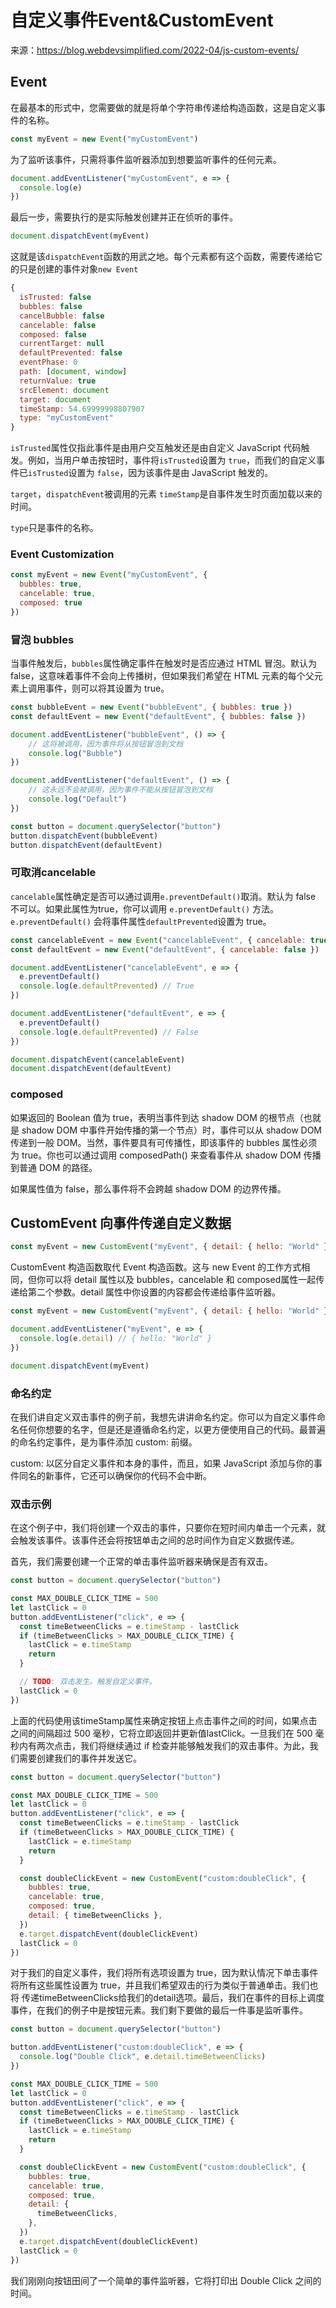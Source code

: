 # 自定义事件Event&CustomEvent
来源：https://blog.webdevsimplified.com/2022-04/js-custom-events/
## Event

在最基本的形式中，您需要做的就是将单个字符串传递给构造函数，这是自定义事件的名称。
```js
const myEvent = new Event("myCustomEvent")
```
为了监听该事件，只需将事件监听器添加到想要监听事件的任何元素。
```js
document.addEventListener("myCustomEvent", e => {
  console.log(e)
})
```
最后一步，需要执行的是实际触发创建并正在侦听的事件。
```js
document.dispatchEvent(myEvent)
```
这就是该`dispatchEvent`函数的用武之地。每个元素都有这个函数，需要传递给它的只是创建的事件对象`new Event`


```js
{
  isTrusted: false
  bubbles: false
  cancelBubble: false
  cancelable: false
  composed: false
  currentTarget: null
  defaultPrevented: false
  eventPhase: 0
  path: [document, window]
  returnValue: true
  srcElement: document
  target: document
  timeStamp: 54.69999998807907
  type: "myCustomEvent"
}
```

`isTrusted`属性仅指此事件是由用户交互触发还是由自定义 JavaScript 代码触发。例如，当用户单击按钮时，事件将`isTrusted`设置为 `true`，而我们的自定义事件已`isTrusted`设置为 `false`，因为该事件是由 JavaScript 触发的。

`target`，`dispatchEvent`被调用的元素
`timeStamp`是自事件发生时页面加载以来的时间。

`type`只是事件的名称。

### Event Customization

```js
const myEvent = new Event("myCustomEvent", {
  bubbles: true,
  cancelable: true,
  composed: true
})
```
### 冒泡 bubbles

当事件触发后，`bubbles`属性确定事件在触发时是否应通过 HTML 冒泡。默认为 false，这意味着事件不会向上传播树，但如果我们希望在 HTML 元素的每个父元素上调用事件，则可以将其设置为 true。

```js
const bubbleEvent = new Event("bubbleEvent", { bubbles: true })
const defaultEvent = new Event("defaultEvent", { bubbles: false })

document.addEventListener("bubbleEvent", () => {
    // 这将被调用，因为事件将从按钮冒泡到文档
    console.log("Bubble")
})

document.addEventListener("defaultEvent", () => {
    // 这永远不会被调用，因为事件不能从按钮冒泡到文档
    console.log("Default")
})

const button = document.querySelector("button")
button.dispatchEvent(bubbleEvent)
button.dispatchEvent(defaultEvent)
```
### 可取消cancelable

`cancelable`属性确定是否可以通过调用`e.preventDefault()`取消。默认为 false 不可以。如果此属性为true，你可以调用 `e.preventDefault()` 方法。`e.preventDefault()` 会将事件属性`defaultPrevented`设置为 true。
```js
const cancelableEvent = new Event("cancelableEvent", { cancelable: true })
const defaultEvent = new Event("defaultEvent", { cancelable: false })

document.addEventListener("cancelableEvent", e => {
  e.preventDefault()
  console.log(e.defaultPrevented) // True
})

document.addEventListener("defaultEvent", e => {
  e.preventDefault()
  console.log(e.defaultPrevented) // False
})

document.dispatchEvent(cancelableEvent)
document.dispatchEvent(defaultEvent)
```

### composed

如果返回的 Boolean 值为 true，表明当事件到达 shadow DOM 的根节点（也就是 shadow DOM 中事件开始传播的第一个节点）时，事件可以从 shadow DOM 传递到一般 DOM。当然，事件要具有可传播性，即该事件的 bubbles 属性必须为 true。你也可以通过调用 composedPath() 来查看事件从 shadow DOM 传播到普通 DOM 的路径。

如果属性值为 false，那么事件将不会跨越 shadow DOM 的边界传播。



## CustomEvent 向事件传递自定义数据

```js
const myEvent = new CustomEvent("myEvent", { detail: { hello: "World" } })
```

CustomEvent 构造函数取代 Event 构造函数。这与 new Event 的工作方式相同，但你可以将 detail 属性以及 bubbles，cancelable 和 composed属性一起传递给第二个参数。detail 属性中你设置的内容都会传递给事件监听器。

```js
const myEvent = new CustomEvent("myEvent", { detail: { hello: "World" } })

document.addEventListener("myEvent", e => {
  console.log(e.detail) // { hello: "World" }
})

document.dispatchEvent(myEvent)
```

### 命名约定

在我们讲自定义双击事件的例子前，我想先讲讲命名约定。你可以为自定义事件命名任何你想要的名字，但是还是遵循命名约定，以更方便使用自己的代码。最普遍的命名约定事件，是为事件添加 custom: 前缀。

custom: 以区分自定义事件和本身的事件，而且，如果 JavaScript 添加与你的事件同名的新事件，它还可以确保你的代码不会中断。


### 双击示例

在这个例子中，我们将创建一个双击的事件，只要你在短时间内单击一个元素，就会触发该事件。该事件还会将按钮单击之间的总时间作为自定义数据传递。

首先，我们需要创建一个正常的单击事件监听器来确保是否有双击。

```js
const button = document.querySelector("button")

const MAX_DOUBLE_CLICK_TIME = 500
let lastClick = 0
button.addEventListener("click", e => {
  const timeBetweenClicks = e.timeStamp - lastClick
  if (timeBetweenClicks > MAX_DOUBLE_CLICK_TIME) {
    lastClick = e.timeStamp
    return
  }

  // TODO: 双击发生。触发自定义事件。
  lastClick = 0
})
```

上面的代码使用该timeStamp属性来确定按钮上点击事件之间的时间，如果点击之间的间隔超过 500 毫秒，它将立即返回并更新值lastClick。一旦我们在 500 毫秒内有两次点击，我们将继续通过 if 检查并能够触发我们的双击事件。为此，我们需要创建我们的事件并发送它。

```js
const button = document.querySelector("button")

const MAX_DOUBLE_CLICK_TIME = 500
let lastClick = 0
button.addEventListener("click", e => {
  const timeBetweenClicks = e.timeStamp - lastClick
  if (timeBetweenClicks > MAX_DOUBLE_CLICK_TIME) {
    lastClick = e.timeStamp
    return
  }

  const doubleClickEvent = new CustomEvent("custom:doubleClick", {
    bubbles: true,
    cancelable: true,
    composed: true,
    detail: { timeBetweenClicks },
  })
  e.target.dispatchEvent(doubleClickEvent)
  lastClick = 0
})
```
对于我们的自定义事件，我们将所有选项设置为 true，因为默认情况下单击事件将所有这些属性设置为 true，并且我们希望双击的行为类似于普通单击。我们也将 传递timeBetweenClicks给我们的detail选项。最后，我们在事件的目标上调度事件，在我们的例子中是按钮元素。我们剩下要做的最后一件事是监听事件。


```js
const button = document.querySelector("button")

button.addEventListener("custom:doubleClick", e => {
  console.log("Double Click", e.detail.timeBetweenClicks)
})

const MAX_DOUBLE_CLICK_TIME = 500
let lastClick = 0
button.addEventListener("click", e => {
  const timeBetweenClicks = e.timeStamp - lastClick
  if (timeBetweenClicks > MAX_DOUBLE_CLICK_TIME) {
    lastClick = e.timeStamp
    return
  }

  const doubleClickEvent = new CustomEvent("custom:doubleClick", {
    bubbles: true,
    cancelable: true,
    composed: true,
    detail: {
      timeBetweenClicks,
    },
  })
  e.target.dispatchEvent(doubleClickEvent)
  lastClick = 0
})
```
我们刚刚向按钮田间了一个简单的事件监听器，它将打印出 Double Click 之间的时间。

